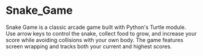 # Snake_Game
Snake Game is a classic arcade game built with Python's Turtle module. Use arrow keys to control the snake, collect food to grow, and increase your score while avoiding collisions with your own body. The game features screen wrapping and tracks both your current and highest scores.
